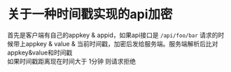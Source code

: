 # 关于一种时间戳实现的api加密
首先是客户端有自己的appkey & appid，如果api接口是 `/api/foo/bar` 请求的时候带上appkey & value & 当前时间戳，加密后发给服务端。服务端解析后比对appkey&value和时间戳  
如果时间戳距离现在时间大于 1分钟 则请求拒绝
